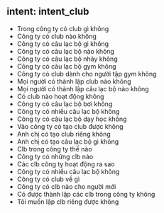 ## intent: intent_club
- Trong công ty có club gì không
- Công ty có club nào không
- Công ty có câu lạc bộ gì không
- Công ty có câu lạc bộ nào không
- Công ty có câu lạc bộ nhảy không
- Công ty có câu lạc bộ gym không
- Công ty có club dành cho người tập gym không
- Mọi người có thành lập club nào không
- Mọi người có thành lập câu lạc bộ nào không
- Có club nào hoạt động không
- Công ty có câu lạc bộ bơi không
- Công ty có nhiều câu lạc bộ không
- Công ty có câu lạc bộ dạy học không
- Vào công ty có tạo club được không
- Anh chị có tạo club riêng không
- Anh chị có tạo câu lạc bộ gì không
- Clb trong công ty thế nào
- Công ty có những clb nào
- Các clb công ty hoạt động ra sao
- Công ty có nhiều câu lạc bộ không
- Công ty có club về gì
- Công ty có clb nào cho người mới
- Có được thành lập các clb trong công ty không
- Tôi muốn lập clb riêng được không